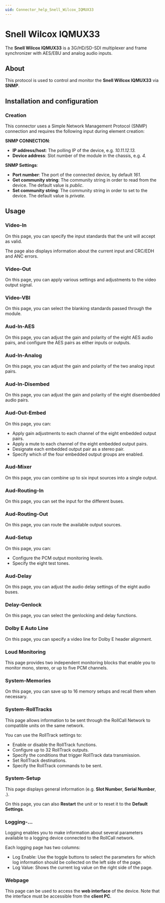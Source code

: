 ```yaml
---
uid: Connector_help_Snell_Wilcox_IQMUX33
---
```


# Snell Wilcox IQMUX33

The **Snell Wilcox IQMUX33** is a 3G/HD/SD-SDI multiplexer and frame synchronizer with AES/EBU and analog audio inputs.

## About

This protocol is used to control and monitor the **Snell Willcox IQMUX33** via **SNMP**.

## Installation and configuration

### Creation

This connector uses a Simple Network Management Protocol (SNMP) connection and requires the following input during element creation:

**SNMP CONNECTION**:

- **IP address/host**: The polling IP of the device, e.g. *10.11.12.13.*
- **Device address**: Slot number of the module in the chassis, e.g. *4.*

**SNMP Settings**:

- **Port number**: The port of the connected device, by default *161.*
- **Get community string**: The community string in order to read from the device. The default value is *public*.
- **Set community string**: The community string in order to set to the device. The default value is *private.*

## Usage

### Video-In

On this page, you can specify the input standards that the unit will accept as valid.

The page also displays information about the current input and CRC/EDH and ANC errors.

### Video-Out

On this page, you can apply various settings and adjustments to the video output signal.

### Video-VBI

On this page, you can select the blanking standards passed through the module.

### Aud-In-AES

On this page, you can adjust the gain and polarity of the eight AES audio pairs, and configure the AES pairs as either inputs or outputs.

### Aud-In-Analog

On this page, you can adjust the gain and polarity of the two analog input pairs.

### Aud-In-Disembed

On this page, you can adjust the gain and polarity of the eight disembedded audio pairs.

### Aud-Out-Embed

On this page, you can:

- Apply gain adjustments to each channel of the eight embedded output pairs.
- Apply a mute to each channel of the eight embedded output pairs.
- Designate each embedded output pair as a stereo pair.
- Specify which of the four embedded output groups are enabled.

### Aud-Mixer

On this page, you can combine up to six input sources into a single output.

### Aud-Routing-In

On this page, you can set the input for the different buses.

### Aud-Routing-Out

On this page, you can route the available output sources.

### Aud-Setup

On this page, you can:

- Configure the PCM output monitoring levels.
- Specify the eight test tones.

### Aud-Delay

On this page, you can adjust the audio delay settings of the eight audio buses.

### Delay-Genlock

On this page, you can select the genlocking and delay functions.

### Dolby E Auto Line

On this page, you can specify a video line for Dolby E header alignment.

### Loud Monitoring

This page provides two independent monitoring blocks that enable you to monitor mono, stereo, or up to five PCM channels.

### System-Memories

On this page, you can save up to 16 memory setups and recall them when necessary.

### System-RollTracks

This page allows information to be sent through the RollCall Network to compatible units on the same network.

You can use the RollTrack settings to:

- Enable or disable the RollTrack functions.
- Configure up to 32 RollTrack outputs.
- Specify the conditions that trigger RollTrack data transmission.
- Set RollTrack destinations.
- Specify the RollTrack commands to be sent.

### System-Setup

This page displays general information (e.g. **Slot Number**, **Serial Number**, .).

On this page, you can also **Restart** the unit or to reset it to the **Default Settings**.

### Logging-...

Logging enables you to make information about several parameters available to a logging device connected to the RollCall network.

Each logging page has two columns:

- Log Enable: Use the toggle buttons to select the parameters for which log information should be collected on the left side of the page.
- Log Value: Shows the current log value on the right side of the page.

### Webpage

This page can be used to access the **web interface** of the device. Note that the interface must be accessible from the **client PC**.
